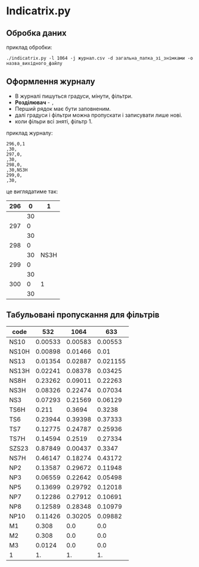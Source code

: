 Indicatrix.py
===============
Обробка даних
---------------

приклад обробки:

`./indicatrix.py -l 1064 -j журнал.csv -d загальна_папка_зі_знімками -o назва_вихідного_файлу`

Оформлення **журналу**
-----------------------

- В журналі пишуться градуси, мінути, фільтри.  
- **Розділювач** - `,`  
- Перший рядок має бути заповненим.  
- далі градуси і фільтри можна пропускати і записувати лише нові.
- коли фільри всі зняті, фільтр 1.

приклад журналу:
```
296,0,1
,30,
297,0,
,30,
298,0,
,30,NS3H
299,0,
,30,
```
це виглядатиме так:


| 296 |  0  | 1    |
| --- | --- | ---- |
|     | 30  |      |
| 297 | 0   |      |
|     | 30  |      |
| 298 | 0   |      |
|     | 30  | NS3H |
| 299 | 0   |      |
|     | 30  |      |
| 300 | 0   | 1    |
|     | 30  |      |

Табульовані пропускання для фільтрів
------------------------------------

| code | 532 | 1064 | 633 |
| ---- | --- | ---- | --- |
| NS10 | 0.00533 | 0.00583 | 0.00553 |
| NS10H | 0.00898 | 0.01466 | 0.01 |
| NS13 | 0.01354 | 0.02887 | 0.021155 |
| NS13H | 0.02241 | 0.08378 | 0.03425 |
| NS8H | 0.23262 | 0.09011 | 0.22263 |
| NS3H | 0.08326 | 0.22474 | 0.07034 |
| NS3 | 0.07293 | 0.21569 | 0.06129 |
| TS6H | 0.211 | 0.3694 | 0.3238 |
| TS6 | 0.23944 | 0.39398 | 0.37333 |
| TS7 | 0.12775 | 0.24787 | 0.25936 |
| TS7H | 0.14594 | 0.2519 | 0.27334 |
| SZS23 | 0.87849 | 0.00437 | 0.3347 |
| NS7H | 0.46147 | 0.18274 | 0.43172 |
| NP2 | 0.13587 | 0.29672 | 0.11948 |
| NP3 | 0.06559 | 0.22642 | 0.05498 |
| NP5 | 0.13699 | 0.29792 | 0.12018 |
| NP7 | 0.12286 | 0.27912 | 0.10691 |
| NP8 | 0.12589 | 0.28348 | 0.10979 |
| NP10 | 0.11426 | 0.30205 | 0.09882 |
| M1 | 0.308 | 0.0 | 0.0 |
| M2 | 0.308 | 0.0 | 0.0 |
| M3 | 0.0124 | 0.0 | 0.0 |
| 1 | 1. | 1. | 1. |
